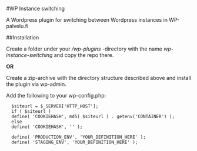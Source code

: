 #WP Instance switching

A Wordpress plugin for switching between Wordpress instances in WP-palvelu.fi

##Installation

Create a folder under your */wp-plugins* -directory with the name *wp-instance-switching*
and copy the repo there.

**OR**

Create a zip-archive with the directory structure described above and install the plugin
via wp-admin.

Add the following to your wp-config.php:
``` 
  $siteurl = $_SERVER['HTTP_HOST'];
  if ( $siteurl )
  define( 'COOKIEHASH', md5( $siteurl ) . getenv('CONTAINER') );
  else
  define( 'COOKIEHASH', '' );

  define( 'PRODUCTION_ENV', 'YOUR_DEFINITION_HERE' );
  define( 'STAGING_ENV', 'YOUR_DEFINITION_HERE' );
```
